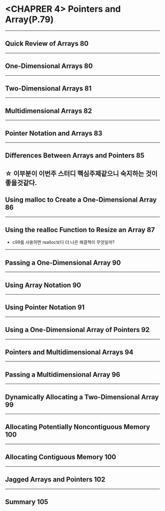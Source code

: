# <CHAPRER 4> Pointers and Array(P.79)
------------------------

## Quick Review of Arrays 80
------------------------
## One-Dimensional Arrays 80
------------------------
## Two-Dimensional Arrays 81
-------------------------
## Multidimensional Arrays 82
-------------------------
## Pointer Notation and Arrays 83
--------------------------
## Differences Between Arrays and Pointers 85
☆ 이부분이 이번주 스터디 핵심주제같으니 숙지하는 것이 좋을것같다.
--------------------------
## Using malloc to Create a One-Dimensional Array 86
--------------------------
## Using the realloc Function to Resize an Array 87
* c99를 사용하면 realloc보다 더 나은 해결책이 무엇일까? 
--------------------------
## Passing a One-Dimensional Array 90
--------------------------
## Using Array Notation 90
--------------------------
## Using Pointer Notation 91
--------------------------
## Using a One-Dimensional Array of Pointers 92
--------------------------
## Pointers and Multidimensional Arrays 94
--------------------------
## Passing a Multidimensional Array 96
--------------------------
## Dynamically Allocating a Two-Dimensional Array 99
--------------------------
## Allocating Potentially Noncontiguous Memory 100
--------------------------
## Allocating Contiguous Memory 100
--------------------------
## Jagged Arrays and Pointers 102
--------------------------
## Summary 105
